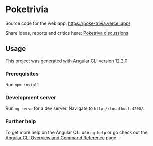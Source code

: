 # Poketrivia

Source code for the web app: https://poke-trivia.vercel.app/

Share ideas, reports and critics here: [Poketriva discussions](https://github.com/byToliu/poketrivia/discussions) 

## Usage

This project was generated with [Angular CLI](https://github.com/angular/angular-cli) version 12.2.0.

### Prerequisites

Run `npm install`

### Development server

Run `ng serve` for a dev server. Navigate to `http://localhost:4200/`. 

### Further help

To get more help on the Angular CLI use `ng help` or go check out the [Angular CLI Overview and Command Reference](https://angular.io/cli) page.
